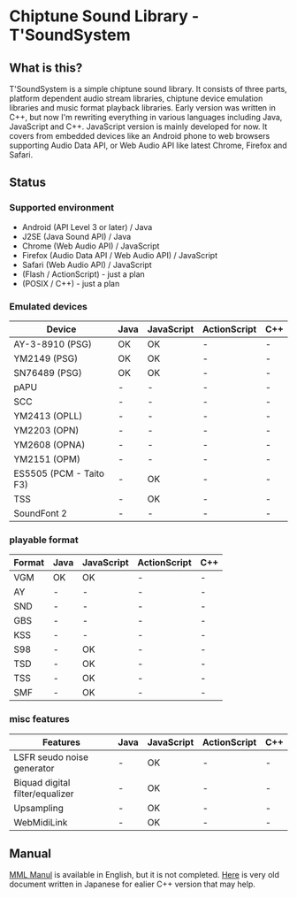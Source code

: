Chiptune Sound Library - T'SoundSystem
======================================

What is this?
-------------

T'SoundSystem is a simple chiptune sound library.
It consists of three parts, platform dependent audio stream libraries,
chiptune device emulation libraries and music format playback libraries.
Early version was written in C++, but now I'm rewriting everything in various languages including Java,
JavaScript and C++. JavaScript version is mainly developed for now.
It covers from embedded devices like an Android phone to web browsers supporting Audio Data API,
or Web Audio API like latest Chrome, Firefox and Safari.

Status
------

### Supported environment
- Android (API Level 3 or later) / Java
- J2SE (Java Sound API) / Java
- Chrome (Web Audio API) / JavaScript
- Firefox (Audio Data API / Web Audio API) / JavaScript
- Safari (Web Audio API) / JavaScript
- (Flash / ActionScript) - just a plan
- (POSIX / C++) - just a plan

### Emulated devices

| Device                  | Java | JavaScript | ActionScript | C++ |
|-------------------------|------|------------|--------------|-----|
| AY-3-8910 (PSG)         |  OK  |     OK     |       -      |  -  |
| YM2149 (PSG)            |  OK  |     OK     |       -      |  -  |
| SN76489 (PSG)           |  OK  |     OK     |       -      |  -  |
| pAPU                    |   -  |      -     |       -      |  -  |
| SCC                     |   -  |      -     |       -      |  -  |
| YM2413 (OPLL)           |   -  |      -     |       -      |  -  |
| YM2203 (OPN)            |   -  |      -     |       -      |  -  |
| YM2608 (OPNA)           |   -  |      -     |       -      |  -  |
| YM2151 (OPM)            |   -  |      -     |       -      |  -  |
| ES5505 (PCM - Taito F3) |   -  |     OK     |       -      |  -  |
| TSS                     |   -  |     OK     |       -      |  -  |
| SoundFont 2             |   -  |      -     |       -      |  -  |

### playable format

| Format | Java | JavaScript | ActionScript | C++ |
|--------|------|------------|--------------|-----|
| VGM    |  OK  |     OK     |       -      |  -  |
| AY     |   -  |      -     |       -      |  -  |
| SND    |   -  |      -     |       -      |  -  |
| GBS    |   -  |      -     |       -      |  -  |
| KSS    |   -  |      -     |       -      |  -  |
| S98    |   -  |     OK     |       -      |  -  |
| TSD    |   -  |     OK     |       -      |  -  |
| TSS    |   -  |     OK     |       -      |  -  |
| SMF    |   -  |     OK     |       -      |  -  |

### misc features

| Features                        | Java | JavaScript | ActionScript | C++ |
|---------------------------------|------|------------|--------------|-----|
| LSFR seudo noise generator      |   -  |     OK     |       -      |  -  |
| Biquad digital filter/equalizer |   -  |     OK     |       -      |  -  |
| Upsampling                      |   -  |     OK     |       -      |  -  |
| WebMidiLink                     |   -  |     OK     |       -      |  -  |

Manual
------

[MML Manul](https://github.com/toyoshim/tss/wiki/MML-Manual) is available in English, but it is not completed.
[Here](http://www.toyoshima-house.net/tss/) is very old document written in Japanese for ealier C++ version that may help.
